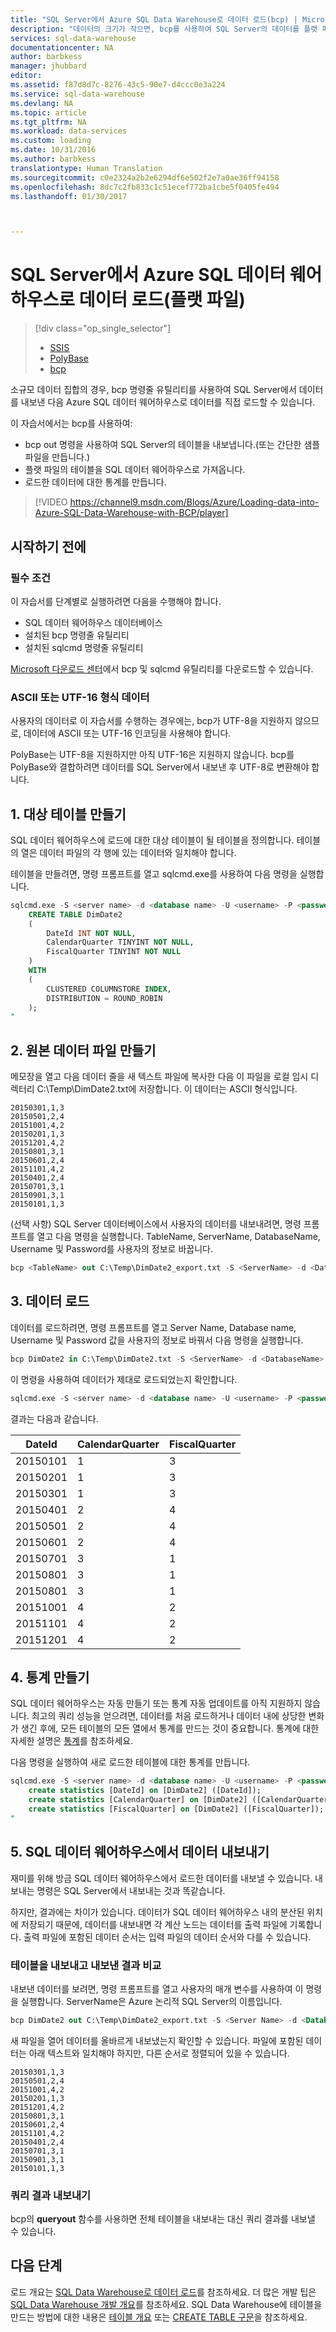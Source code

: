 ```yaml
---
title: "SQL Server에서 Azure SQL Data Warehouse로 데이터 로드(bcp) | Microsoft Docs"
description: "데이터의 크기가 작으면, bcp를 사용하여 SQL Server의 데이터를 플랫 파일로 내보내고 Azure SQL 데이터 웨어하우스로 데이터를 직접 가져옵니다."
services: sql-data-warehouse
documentationcenter: NA
author: barbkess
manager: jhubbard
editor: 
ms.assetid: f87d8d7c-8276-43c5-90e7-d4ccc0e3a224
ms.service: sql-data-warehouse
ms.devlang: NA
ms.topic: article
ms.tgt_pltfrm: NA
ms.workload: data-services
ms.custom: loading
ms.date: 10/31/2016
ms.author: barbkess
translationtype: Human Translation
ms.sourcegitcommit: c0e2324a2b2e6294df6e502f2e7a0ae36ff94158
ms.openlocfilehash: 8dc7c2fb833c1c51ecef772ba1cbe5f0405fe494
ms.lasthandoff: 01/30/2017



---
```

# <a name="load-data-from-sql-server-into-azure-sql-data-warehouse-flat-files"></a>SQL Server에서 Azure SQL 데이터 웨어하우스로 데이터 로드(플랫 파일)
> [!div class="op_single_selector"]
> * [SSIS](sql-data-warehouse-load-from-sql-server-with-integration-services.md)
> * [PolyBase](sql-data-warehouse-load-from-sql-server-with-polybase.md)
> * [bcp](sql-data-warehouse-load-from-sql-server-with-bcp.md)
> 
> 

소규모 데이터 집합의 경우, bcp 명령줄 유틸리티를 사용하여 SQL Server에서 데이터를 내보낸 다음 Azure SQL 데이터 웨어하우스로 데이터를 직접 로드할 수 있습니다.

이 자습서에서는 bcp를 사용하여:

* bcp out 명령을 사용하여 SQL Server의 테이블을 내보냅니다.(또는 간단한 샘플 파일을 만듭니다.)
* 플랫 파일의 테이블을 SQL 데이터 웨어하우스로 가져옵니다.
* 로드한 데이터에 대한 통계를 만듭니다.

> [!VIDEO https://channel9.msdn.com/Blogs/Azure/Loading-data-into-Azure-SQL-Data-Warehouse-with-BCP/player]
> 
> 

## <a name="before-you-begin"></a>시작하기 전에
### <a name="prerequisites"></a>필수 조건
이 자습서를 단계별로 실행하려면 다음을 수행해야 합니다.

* SQL 데이터 웨어하우스 데이터베이스
* 설치된 bcp 명령줄 유틸리티
* 설치된 sqlcmd 명령줄 유틸리티

[Microsoft 다운로드 센터][Microsoft Download Center]에서 bcp 및 sqlcmd 유틸리티를 다운로드할 수 있습니다.

### <a name="data-in-ascii-or-utf-16-format"></a>ASCII 또는 UTF-16 형식 데이터
사용자의 데이터로 이 자습서를 수행하는 경우에는, bcp가 UTF-8을 지원하지 않으므로, 데이터에 ASCII 또는 UTF-16 인코딩을 사용해야 합니다. 

PolyBase는 UTF-8을 지원하지만 아직 UTF-16은 지원하지 않습니다. bcp를 PolyBase와 결합하려면 데이터를 SQL Server에서 내보낸 후 UTF-8로 변환해야 합니다. 

## <a name="1-create-a-destination-table"></a>1. 대상 테이블 만들기
SQL 데이터 웨어하우스에 로드에 대한 대상 테이블이 될 테이블을 정의합니다. 테이블의 열은 데이터 파일의 각 행에 있는 데이터와 일치해야 합니다.

테이블을 만들려면, 명령 프롬프트를 열고 sqlcmd.exe를 사용하여 다음 명령을 실행합니다.

```sql
sqlcmd.exe -S <server name> -d <database name> -U <username> -P <password> -I -Q "
    CREATE TABLE DimDate2
    (
        DateId INT NOT NULL,
        CalendarQuarter TINYINT NOT NULL,
        FiscalQuarter TINYINT NOT NULL
    )
    WITH
    (
        CLUSTERED COLUMNSTORE INDEX,
        DISTRIBUTION = ROUND_ROBIN
    );
"
```


## <a name="2-create-a-source-data-file"></a>2. 원본 데이터 파일 만들기
메모장을 열고 다음 데이터 줄을 새 텍스트 파일에 복사한 다음 이 파일을 로컬 임시 디렉터리 C:\Temp\DimDate2.txt에 저장합니다. 이 데이터는 ASCII 형식입니다.

```
20150301,1,3
20150501,2,4
20151001,4,2
20150201,1,3
20151201,4,2
20150801,3,1
20150601,2,4
20151101,4,2
20150401,2,4
20150701,3,1
20150901,3,1
20150101,1,3
```

(선택 사항) SQL Server 데이터베이스에서 사용자의 데이터를 내보내려면, 명령 프롬프트를 열고 다음 명령을 실행합니다. TableName, ServerName, DatabaseName, Username 및 Password를 사용자의 정보로 바꿉니다.

```sql
bcp <TableName> out C:\Temp\DimDate2_export.txt -S <ServerName> -d <DatabaseName> -U <Username> -P <Password> -q -c -t ','
```



## <a name="3-load-the-data"></a>3. 데이터 로드
데이터를 로드하려면, 명령 프롬프트를 열고 Server Name, Database name, Username 및 Password 값을 사용자의 정보로 바꿔서 다음 명령을 실행합니다.

```sql
bcp DimDate2 in C:\Temp\DimDate2.txt -S <ServerName> -d <DatabaseName> -U <Username> -P <password> -q -c -t  ','
```

이 명령을 사용하여 데이터가 제대로 로드되었는지 확인합니다.

```sql
sqlcmd.exe -S <server name> -d <database name> -U <username> -P <password> -I -Q "SELECT * FROM DimDate2 ORDER BY 1;"
```

결과는 다음과 같습니다.

| DateId | CalendarQuarter | FiscalQuarter |
| --- | --- | --- |
| 20150101 |1 |3 |
| 20150201 |1 |3 |
| 20150301 |1 |3 |
| 20150401 |2 |4 |
| 20150501 |2 |4 |
| 20150601 |2 |4 |
| 20150701 |3 |1 |
| 20150801 |3 |1 |
| 20150801 |3 |1 |
| 20151001 |4 |2 |
| 20151101 |4 |2 |
| 20151201 |4 |2 |

## <a name="4-create-statistics"></a>4. 통계 만들기
SQL 데이터 웨어하우스는 자동 만들기 또는 통계 자동 업데이트를 아직 지원하지 않습니다. 최고의 쿼리 성능을 얻으려면, 데이터를 처음 로드하거나 데이터 내에 상당한 변화가 생긴 후에, 모든 테이블의 모든 열에서 통계를 만드는 것이 중요합니다. 통계에 대한 자세한 설명은 [통계][Statistics]를 참조하세요. 

다음 명령을 실행하여 새로 로드한 테이블에 대한 통계를 만듭니다.

```sql
sqlcmd.exe -S <server name> -d <database name> -U <username> -P <password> -I -Q "
    create statistics [DateId] on [DimDate2] ([DateId]);
    create statistics [CalendarQuarter] on [DimDate2] ([CalendarQuarter]);
    create statistics [FiscalQuarter] on [DimDate2] ([FiscalQuarter]);
"
```

## <a name="5-export-data-from-sql-data-warehouse"></a>5. SQL 데이터 웨어하우스에서 데이터 내보내기
재미를 위해 방금 SQL 데이터 웨어하우스에서 로드한 데이터를 내보낼 수 있습니다.  내보내는 명령은 SQL Server에서 내보내는 것과 똑같습니다.

하지만, 결과에는 차이가 있습니다. 데이터가 SQL 데이터 웨어하우스 내의 분산된 위치에 저장되기 때문에, 데이터를 내보내면 각 계산 노드는 데이터를 출력 파일에 기록합니다. 출력 파일에 포함된 데이터 순서는 입력 파일의 데이터 순서와 다를 수 있습니다.

### <a name="export-a-table-and-compare-exported-results"></a>테이블을 내보내고 내보낸 결과 비교
내보낸 데이터를 보려면, 명령 프롬프트를 열고 사용자의 매개 변수를 사용하여 이 명령을 실행합니다. ServerName은 Azure 논리적 SQL Server의 이름입니다.

```sql
bcp DimDate2 out C:\Temp\DimDate2_export.txt -S <Server Name> -d <Database Name> -U <Username> -P <password> -q -c -t ','
```
새 파일을 열어 데이터를 올바르게 내보냈는지 확인할 수 있습니다. 파일에 포함된 데이터는 아래 텍스트와 일치해야 하지만, 다른 순서로 정렬되어 있을 수 있습니다.

```
20150301,1,3
20150501,2,4
20151001,4,2
20150201,1,3
20151201,4,2
20150801,3,1
20150601,2,4
20151101,4,2
20150401,2,4
20150701,3,1
20150901,3,1
20150101,1,3
```

### <a name="export-the-results-of-a-query"></a>쿼리 결과 내보내기
bcp의 **queryout** 함수를 사용하면 전체 테이블을 내보내는 대신 쿼리 결과를 내보낼 수 있습니다. 

## <a name="next-steps"></a>다음 단계
로드 개요는 [SQL Data Warehouse로 데이터 로드][Load data into SQL Data Warehouse]를 참조하세요.
더 많은 개발 팁은 [SQL Data Warehouse 개발 개요][SQL Data Warehouse development overview]를 참조하세요.
SQL Data Warehouse에 테이블을 만드는 방법에 대한 내용은 [테이블 개요][Table Overview] 또는 [CREATE TABLE 구문][CREATE TABLE syntax]을 참조하세요.

<!--Image references-->

<!--Article references-->

[Load data into SQL Data Warehouse]: ./sql-data-warehouse-overview-load.md
[SQL Data Warehouse development overview]: ./sql-data-warehouse-overview-develop.md
[Table Overview]: ./sql-data-warehouse-tables-overview.md
[Statistics]: ./sql-data-warehouse-tables-statistics.md

<!--MSDN references-->
[bcp]: https://msdn.microsoft.com/library/ms162802.aspx
[CREATE TABLE syntax]: https://msdn.microsoft.com/library/mt203953.aspx

<!--Other Web references-->
[Microsoft Download Center]: https://www.microsoft.com/download/details.aspx?id=36433

